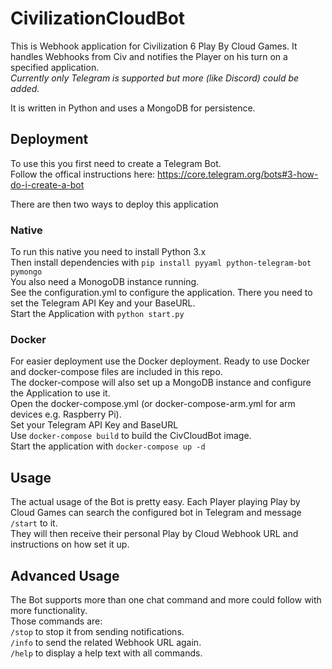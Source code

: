 # CivilizationCloudBot
This is Webhook application for Civilization 6 Play By Cloud Games. It handles Webhooks from Civ and notifies the Player on his turn on a specified application.  
*Currently only Telegram is supported but more (like Discord) could be added.*  

It is written in Python and uses a MongoDB for persistence.

## Deployment

To use this you first need to create a Telegram Bot.  
Follow the offical instructions here: https://core.telegram.org/bots#3-how-do-i-create-a-bot


There are then two ways to deploy this application

### Native

To run this native you need to install Python 3.x  
Then install dependencies with `pip install pyyaml python-telegram-bot pymongo`  
You also need a MonogoDB instance running.  
See the configuration.yml to configure the application. There you need to set the Telegram API Key and your BaseURL.  
Start the Application with `python start.py`

### Docker
For easier deployment use the Docker deployment. Ready to use Docker and docker-compose files are included in this repo.  
The docker-compose will also set up a MongoDB instance and configure the Application to use it.  
Open the docker-compose.yml (or docker-compose-arm.yml for arm devices e.g. Raspberry Pi).  
Set your Telegram API Key and BaseURL  
Use `docker-compose build` to build the CivCloudBot image.  
Start the application with `docker-compose up -d`  

## Usage

The actual usage of the Bot is pretty easy. Each Player playing Play by Cloud Games can search the configured bot in Telegram and message `/start` to it.  
They will then receive their personal Play by Cloud Webhook URL and instructions on how set it up.

## Advanced Usage

The Bot supports more than one chat command and more could follow with more functionality.  
Those commands are:  
`/stop` to stop it from sending notifications.  
`/info` to send the related Webhook URL again.  
`/help` to display a help text with all commands.  
